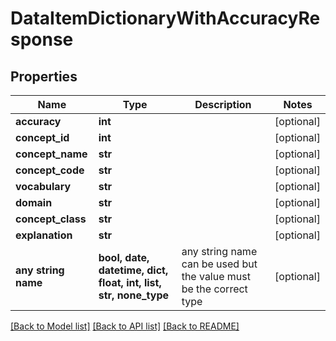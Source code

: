 # DataItemDictionaryWithAccuracyResponse


## Properties
Name | Type | Description | Notes
------------ | ------------- | ------------- | -------------
**accuracy** | **int** |  | [optional] 
**concept_id** | **int** |  | [optional] 
**concept_name** | **str** |  | [optional] 
**concept_code** | **str** |  | [optional] 
**vocabulary** | **str** |  | [optional] 
**domain** | **str** |  | [optional] 
**concept_class** | **str** |  | [optional] 
**explanation** | **str** |  | [optional] 
**any string name** | **bool, date, datetime, dict, float, int, list, str, none_type** | any string name can be used but the value must be the correct type | [optional]

[[Back to Model list]](../README.md#documentation-for-models) [[Back to API list]](../README.md#documentation-for-api-endpoints) [[Back to README]](../README.md)


